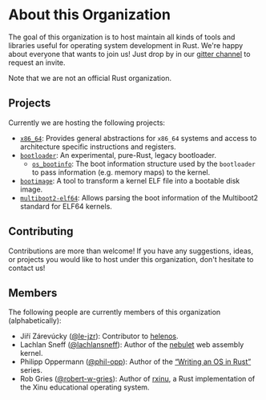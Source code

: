 # About this Organization

The goal of this organization is to host maintain all kinds of tools and libraries useful for operating system development in Rust. We're happy about everyone that wants to join us! Just drop by in our [gitter channel](https://gitter.im/rust-osdev/Lobby) to request an invite.

Note that we are not an official Rust organization.

## Projects
Currently we are hosting the following projects:

- [`x86_64`](https://github.com/rust-osdev/x86_64): Provides general abstractions for `x86_64` systems and access to architecture specific instructions and registers.
- [`bootloader`](https://github.com/rust-osdev/bootloader): An experimental, pure-Rust, legacy bootloader.
  - [`os_bootinfo`](https://github.com/rust-osdev/os_bootinfo): The boot information structure used by the `bootloader` to pass information (e.g. memory maps) to the kernel.
- [`bootimage`](https://github.com/rust-osdev/bootimage): A tool to transform a kernel ELF file into a bootable disk image.
- [`multiboot2-elf64`](https://github.com/rust-osdev/multiboot2-elf64): Allows parsing the boot information of the Multiboot2 standard for ELF64 kernels.

## Contributing
Contributions are more than welcome! If you have any suggestions, ideas, or projects you would like to host under this organization, don't hesitate to contact us!

## Members
The following people are currently members of this organization (alphabetically):

- Jiří Zárevúcky ([@le-jzr](https://github.com/le-jzr)): Contributor to [helenos](https://github.com/HelenOS/helenos).
- Lachlan Sneff ([@lachlansneff](https://github.com/lachlansneff)): Author of the [nebulet](https://github.com/nebulet/nebulet) web assembly kernel.
- Philipp Oppermann ([@phil-opp](https://github.com/phil-opp)): Author of the [“Writing an OS in Rust”](https://os.phil-opp.com/) series.
- Rob Gries ([@robert-w-gries](https://github.com/robert-w-gries)): Author of [rxinu](https://github.com/robert-w-gries/rxinu), a Rust implementation of the Xinu educational operating system.
